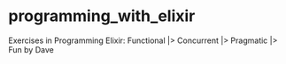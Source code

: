# programming_with_elixir
Exercises in Programming Elixir: Functional |> Concurrent |> Pragmatic |> Fun by Dave
